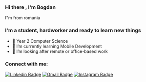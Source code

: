 ### Hi there , I'm Bogdan

 I"m from romania
 
### I'm a student, hardworker and ready to learn new things

- 🔭 Year 2 Computer Science
- 🌱 I’m currently learning Mobile Development 
- 👯 I’m looking after remote or office-based work

### Connect with me:

[![Linkedin Badge](https://img.shields.io/badge/bogdan-deaconu-blue?style=flat-square&logo=Linkedin&logoColor=white&link=https://www.linkedin.com/in/bogdan-deaconu-bb960620a/)](https://www.linkedin.com/in/bogdan-deaconu-212123250/) 
[![Gmail Badge](https://img.shields.io/badge/-bogdan.deaconu26@gmail.com-c14438?style=flat-square&logo=Gmail&logoColor=white&link=mailto:bogda.deaconu26@gmail.com)](mailto:bogdan.deaconu26@gmail.com)
[![Instagram Badge](https://img.shields.io/badge/deaconu_bogdan-cd486b?style=flat-square&logo=Instagram&logoColor=white&link=https://www.instagram.com/deaconu_bogdan/)](https://www.instagram.com/deaconu_bogdan/)

